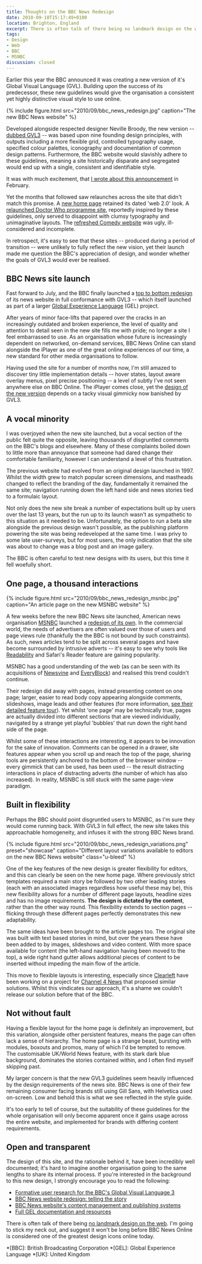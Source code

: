 ```yaml
---
title: Thoughts on the BBC News Redesign
date: 2010-09-10T15:17:49+0100
location: Brighton, England
excerpt: There is often talk of there being no landmark design on the web, but I suggest it won't be long before BBC News is considered one of the greatest design icons online today.
tags:
- Design
- Web
- BBC
- MSNBC
discussion: closed
---
```

Earlier this year the BBC announced it was creating a new version of it's Global Visual Language (GVL). Building upon the success of its predecessor, these new guidelines would give the organisation a consistent yet highly distinctive visual style to use online.

{% include figure.html
  src="2010/09/bbc_news_redesign.jpg"
  caption="The new BBC News website"
%}

Developed alongside respected designer Neville Broody, the new version -- [dubbed GVL3][1] -- was based upon nine founding design principles, with outputs including a more flexible grid, controlled typography usage, specified colour palettes, iconography and documentation of common design patterns. Furthermore, the BBC website would slavishly adhere to these guidelines, meaning a site historically disparate and segregated would end up with a single, consistent and identifiable style.

It was with much excitement, that [I wrote about this announcement][2] in February.

Yet the months that followed saw relaunches across the site that didn't match this promise. A [new home page][3] retained its dated 'web 2.0' look. A [relaunched Doctor Who programme site][4], reportedly inspired by these guidelines, only served to disappoint with clumsy typography and unimaginative layouts. The [refreshed Comedy website][5] was ugly, ill-considered and incomplete.

In retrospect, it's easy to see that these sites -- produced during a period of transition -- were unlikely to fully reflect the new vision, yet their launch made me question the BBC's appreciation of design, and wonder whether the goals of GVL3 would ever be realised.

## BBC News site launch

Fast forward to July, and the BBC finally launched a [top to bottom redesign][6] of its news website in full conformance with GVL3 -- which itself launched as part of a larger [Global Experience Language][7] (GEL) project.

After years of minor face-lifts that papered over the cracks in an increasingly outdated and broken experience, the level of quality and attention to detail seen in the new site fills me with pride; no longer a site I feel embarrassed to use. As an organisation whose future is increasingly dependent on networked, on-demand services, BBC News Online can stand alongside the iPlayer as one of the great online experiences of our time, a new standard for other media organisations to follow.

Having used the site for a number of months now, I'm still amazed to discover tiny little implementation details -- hover states, layout aware overlay menus, pixel precise positioning -- a level of subtly I've not seen anywhere else on BBC Online. The iPlayer comes close, yet the [design of the new version][8] depends on a tacky visual gimmicky now banished by GVL3.

## A vocal minority

I was overjoyed when the new site launched, but a vocal section of the public felt quite the opposite, leaving thousands of disgruntled comments on the BBC's blogs and elsewhere. Many of these complaints boiled down to little more than annoyance that someone had dared change their comfortable familiarity, however I can understand a level of this frustration.

The previous website had evolved from an original design launched in 1997. Whilst the width grew to match popular screen dimensions, and mastheads changed to reflect the branding of the day, fundamentally it remained the same site; navigation running down the left hand side and news stories tied to a formulaic layout.

Not only does the new site break a number of expectations built up by users over the last 13 years, but the run up to its launch wasn't as sympathetic to this situation as it needed to be. Unfortunately, the option to run a beta site alongside the previous design wasn't possible, as the publishing platform powering the site was being redeveloped at the same time. I was privy to some late user-surveys, but for most users, the only indication that the site was about to change was a blog post and an image gallery.

The BBC is often careful to test new designs with its users, but this time it fell woefully short.

## One page, a thousand interactions

{% include figure.html
  src="2010/09/bbc_news_redesign_msnbc.jpg"
  caption="An article page on the new MSNBC website"
%}

A few weeks before the new BBC News site launched, American news organisation [MSNBC][9] launched a [redesign of its own][10]. In the commercial world, the needs of advertisers are often valued over those of users and page views rule (thankfully the the BBC is not bound by such constraints). As such, news articles tend to be split across several pages and have become surrounded by intrusive adverts -- it's easy to see why tools like [Readability][11] and Safari's Reader feature are gaining popularity.

MSNBC has a good understanding of the web (as can be seen with its acquisitions of [Newsvine][12] and [EveryBlock][13]) and realised this trend couldn't continue.

Their redesign did away with pages, instead presenting content on one page; larger, easier to read body copy appearing alongside comments, slideshows, image leads and other features (for more information, [see their detailed feature tour][14]). Yet whilst 'one page' may be technically true, pages are actually divided into different sections that are viewed individually, navigated by a strange yet playful 'bubbles' that run down the right hand side of the page.

Whilst some of these interactions are interesting, it appears to be innovation for the sake of innovation. Comments can be opened in a drawer, site features appear when you scroll up and reach the top of the page, sharing tools are persistently anchored to the bottom of the browser window -- every gimmick that can be used, has been used -- the result distracting interactions in place of distracting adverts (the number of which has also increased). In reality, MSNBC is still stuck with the same page-view paradigm.

## Built in flexibility

Perhaps the BBC should point disgruntled users to MSNBC, as I'm sure they would come running back. With GVL3 in full effect, the new site takes this approachable homogeneity, and infuses it with the strong BBC News brand.

{% include figure.html
  src="2010/09/bbc_news_redesign_variations.png"
  preset="showcase"
  caption="Different layout variations available to editors on the new BBC News website"
  class="u-bleed"
%}

One of the key features of the new design is greater flexibility for editors, and this can clearly be seen on the new home page. Where previously strict templates required a main story be followed by two other leading stories (each with an associated images regardless how useful these may be), this new flexibility allows for a number of different page layouts, headline sizes and has no image requirements. **The design is dictated by the content**, rather than the other way round. This flexibility extends to section pages -- flicking through these different pages perfectly demonstrates this new adaptability.

The same ideas have been brought to the article pages too. The original site was built with text based stories in mind, but over the years these have been added to by images, slideshows and video content. With more space available for content (the left-hand navigation having been moved to the top), a wide right hand gutter allows additional pieces of content to be inserted without impeding the main flow of the article.

This move to flexible layouts is interesting, especially since [Clearleft][15] have been working on a project for [Channel 4 News][16] that proposed similar solutions. Whilst this vindicates our approach, it's a shame we couldn't release our solution before that of the BBC.

## Not without fault

Having a flexible layout for the home page is definitely an improvement, but this variation, alongside other persistent features, means the page can often lack a sense of hierarchy. The home page is a strange beast, bursting with modules, boxouts and promos, many of which I'd be tempted to remove. The customisable UK/World News feature, with its stark dark blue background, dominates the stories contained within, and I often find myself skipping past.

My larger concern is that the new GVL3 guidelines seem heavily influenced by the design requirements of the news site. BBC News is one of their few remaining consumer facing brands still using Gill Sans, with Helvetica used on-screen. Low and behold this is what we see reflected in the style guide.

It's too early to tell of course, but the suitability of these guidelines for the whole organisation will only become apparent once it gains usage across the entire website, and implemented for brands with differing content requirements.

## Open and transparent

The design of this site, and the rationale behind it, have been incredibly well documented; it's hard to imagine another organisation going to the same lengths to share its internal process. If you're interested in the background to this new design, I strongly encourage you to read the following:

  * [Formative user research for the BBC's Global Visual Language 3][17]
  * [BBC News website redesign: telling the story][18]
  * [BBC News website's content management and publishing systems][19]
  * [Full GEL documentation and resources][7]

There is often talk of there being [no landmark design on the web][20]. I'm going to stick my neck out, and suggest it won't be long before BBC News Online is considered one of the greatest design icons online today.

[1]: http://www.bbc.co.uk/blogs/bbcinternet/2010/02/a_new_global_visual_language_f.html
[2]: /2010/02/bbc_online_gvl
[3]: http://www.bbc.co.uk/blogs/bbcinternet/2010/03/evolution_of_the_bbc_homepage.html
[4]: http://www.bbc.co.uk/blogs/bbcinternet/2010/04/the_relaunch_of_the_doctor_who.html
[5]: http://www.bbc.co.uk/blogs/bbcinternet/2010/05/the_new_comedy_website.html
[6]: http://www.bbc.co.uk/blogs/theeditors/2010/07/bbc_news_website_redesign.html
[7]: http://www.bbc.co.uk/guidelines/gel/
[8]: http://www.bbc.co.uk/blogs/bbcinternet/2010/09/bbc_iplayer_gets_even_better.html
[9]: http://msnbc.com/
[10]: http://www.mikeindustries.com/blog/archive/2010/06/another-nail-in-the-pageview-coffin
[11]: http://lab.arc90.com/experiments/readability/
[12]: http://newsvine.com
[13]: http://everyblock.com
[14]: http://www.msnbc.msn.com/id/37643077
[15]: http://clearleft.com
[16]: http://channel4.com/news
[17]: http://www.bbc.co.uk/blogs/bbcinternet/2010/07/formative_user_research_for_th.html
[18]: http://www.bbc.co.uk/blogs/bbcinternet/2010/07/bbc_news_redesign_telling_the.html
[19]: http://www.bbc.co.uk/blogs/bbcinternet/2010/07/bbc_news_websites_content_mana.html
[20]: http://www.underconsideration.com/speakup/archives/004033.html

*[BBC]: British Broadcasting Corporation
*[GEL]: Global Experience Language
*[UK]: United Kingdom
